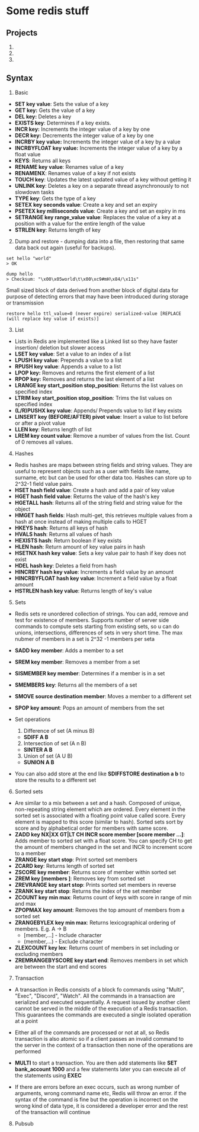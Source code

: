 # Some redis stuff

## Projects

1. 
2. 
3. 

## Syntax
1. Basic
* **SET key value**: Sets the value of a key
* **GET key:** Gets the value of a key
* **DEL key:** Deletes a key
* **EXISTS key**: Determines if a key exists.
* **INCR key:** Increments the integer value of a key by one
* **DECR key:** Decrements the integer value of a key by one
* **INCRBY key value:** Increments the integer value of a key by a value
* **INCRBYFLOAT key value:** Increments the integer value of a key by a float value
* **KEYS**: Returns all keys
* **RENAME key value**: Renames value of a key 
* **RENAMENX**: Renames value of a key if not exists
* **TOUCH key**: Updates the latest updated value of a key without getting it
* **UNLINK key**: Deletes a key on a separate thread asynchronously to not slowdown tasks
* **TYPE key**: Gets the type of a key
* **SETEX key seconds value**: Create a key and set an expiry
* **PSETEX key milliseconds value**: Create a key and set an expiry in ms
* **SETRANGE key range_value value**: Replaces the value of a key at a position with a value for the entire length of the value
* **STRLEN key**: Returns length of key
2. Dump and restore - dumping data into a file, then restoring that same data back out again (useful for backups).
```
set hello "world"
> OK 

dump hello
> Checksum: "\x00\x05world\t\x00\xc9#mH\x84/\x11s"
```

Small sized block of data derived from another block of digital data for purpose of detecting errors that may have been introduced during storage or transmission 

```
restore hello ttl_value=0 (never expire) serialized-value [REPLACE (will replace key value if exists)]
```

3. List 
* Lists in Redis are implemented like a Linked list so they have faster insertion/ deletion but slower access
* **LSET key value**: Set a value to an index of a list
* **LPUSH key value**: Prepends a value to a list
* **RPUSH key value**: Appends a value to a list
* **LPOP key:** Removes and returns the first element of a list
* **RPOP key:** Removes and returns the last element of a list
* **LRANGE key start_position stop_position**: Returns the list values on specified index
* **LTRIM key start_position stop_position**: Trims the list values on specified index
* **(L/R)PUSHX key value**: Appends/ Prepends value to list if key exists
* **LINSERT key (BEFORE/AFTER) pivot value**: Insert a value to list before or after a pivot value
* **LLEN key**: Returns length of list
* **LREM key count value**: Remove a number of values from the list. Count of 0 removes all values.

4. Hashes
* Redis hashes are maps between string fields and string values. They are useful to represent objects such as a user with fields like name, surname, etc but can be used for other data too. Hashes can store up to 2^32-1 field value pairs. 
* **HSET hash field value**: Create a hash and add a pair of key value
* **HGET hash field value**: Returns the value of the hash's key
* **HGETALL hash**: Returns all of the string field and string value for the object
* **HMGET hash fields**: Hash multi-get, this retrieves multiple values from a hash at once instead of making multiple calls to HGET 
* **HKEYS hash**: Returns all keys of hash
* **HVALS hash**: Returns all values of hash
* **HEXISTS hash**: Return boolean if key exists
* **HLEN hash**: Return amount of key value pairs in hash
* **HSETNX hash key value**: Sets a key value pair to hash if key does not exist
* **HDEL hash key**: Deletes a field from hash
* **HINCRBY hash key value**: Increments a field value by an amount
* **HINCRBYFLOAT hash key value**: Increment a field value by a float amount
* **HSTRLEN hash key value**: Returns length of key's value 

5. Sets
* Redis sets re unordered collection of strings. You can add, remove and test for existence of members. Supports number of server side commands to compute sets starting from existing sets, so u can do unions, intersections, differences of sets in very short time. The max nubmer of members in a set is 2^32 -1 members per seta

* **SADD key member**: Adds a member to a set
* **SREM key member**: Removes a member from a set
* **SISMEMBER key member**: Determines if a member is in a set
* **SMEMBERS key**: Returns all the members of a set
* **SMOVE source destination member**: Moves a member to a different set
* **SPOP key amount**: Pops an amount of members from the set

* Set operations
    1. Difference of set (A minus B)
    * **SDIFF A B** 
    2. Intersection of set (A n B)
    * **SINTER A B**
    3. Union of set (A U B)
    * **SUNION A B**
* You can also add store at the end like **SDIFFSTORE destination a b** to store the results to a different set

6. Sorted sets
* Are similar to a mix between a set and a hash. Composed of unique, non-repeating string element which are ordered. Every element in the sorted set is associated with a floating point value called score. Every element is mapped to this score (similar to hash). Sorted sets sort by score and by alphabetical order for members with same score. 
* **ZADD key NX|XX GT|LT CH INCR score member [score member ...]**: Adds member to sorted set with a float score. You can specify CH to get the amount of members changed in the set and INCR to increment score to a member
* **ZRANGE key start stop**: Print sorted set members
* **ZCARD key**: Returns length of sorted set
* **ZSCORE key member**: Returns score of member within sorted set
* **ZREM key [members ]**: Removes key from sorted set
* **ZREVRANGE key start stop**: Prints sorted set members in reverse
* **ZRANK key start stop**: Returns the index of the set member
* **ZCOUNT key min max**: Returns count of keys with score in range of min and max
* **ZPOPMAX key amount**: Removes the top amount of members from a sorted set
* **ZRANGEBYLEX key min max**: Returns lexicographical ordering of members. E.g. A -> B 
    * [member,...] - Include character
    * (member,...) - Exclude character
* **ZLEXCOUNT key lex**: Returns count of members in set including or excluding members
* **ZREMRANGEBYSCORE key start end**: Removes members in set which are between the start and end scores

7. Transaction
* A transaction in Redis consists of a block fo commands using "Multi", "Exec", "Discord", "Watch". All the commands in a transaction are serialized and executed sequentially. A request issued by another client cannot be served in the middle of the execution of a Redis transaction. This guarantees the commands are executed a single isolated operation at a point
* Either all of the commands are processed or not at all, so Redis transaction is also atomic so if a client passes an invalid command to the server in the context of a transaction then none of the operations are performed

* **MULTI** to start a transaction. You are then add statements like **SET bank_account 1000** and a few statements later you can execute all of the statements using **EXEC**
* If there are errors before an exec occurs, such as wrong number of arguments, wrong command name etc, Redis will throw an error. if the syntax of the command is fine but the operation is incorrect on the wrong kind of data type, it is considered a developer error and the rest of the transaction will continue

8. Pubsub